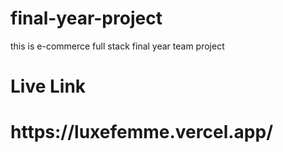 # final-year-project  
this is e-commerce full stack final year   team  project   
<h1>Live Link</h1> 
<h1>https://luxefemme.vercel.app/</h1> 
